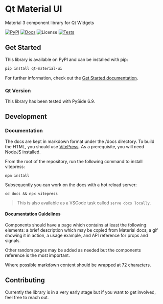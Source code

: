 # Qt Material UI

Material 3 component library for Qt Widgets

[![PyPI](https://img.shields.io/pypi/v/qt-material-ui.svg)](https://pypi.org/project/qt-material-ui/)
[![Docs](https://readthedocs.org/projects/qt-material-ui/badge/?version=latest)](https://qt-material-ui.readthedocs.io/en/latest/?badge=latest)
![License](https://img.shields.io/pypi/l/qt-material-ui.svg)
[![Tests](https://github.com/herobank110/qt-material-ui/actions/workflows/test.yml/badge.svg?branch=main)](https://github.com/herobank110/qt-material-ui/actions/workflows/test.yml)

## Get Started

This library is available on PyPI and can be installed with pip:

```bash
pip install qt-material-ui
```

For further information, check out the
[Get Started documentation](https://qt-material-ui.readthedocs.io/en/latest/get-started.html).

### Qt Version

This library has been tested with PySide 6.9.

## Development

### Documentation

The docs are kept in markdown format under the /docs directory. To
build the HTML, you should use [VitePress](https://vitepress.dev).
As a prerequisite, you will need NodeJS installed.

From the root of the repository, run the following command to install
vitepress:

```
npm install
```

Subsequently you can work on the docs with a hot reload server:

```
cd docs && npx vitepress
```

> This is also available as a VSCode task called `serve docs locally`.

#### Documentation Guidelines

Components should have a page which contains at least the following
elements: a brief description which may be copied from Material docs, a
gif showing it in action, a usage example, and API reference for props
and signals.

Other random pages may be added as needed but the components reference
is the most important.

Where possible markdown content should be wrapped at 72 characters.

## Contributing

Currently the library is in a very early stage but if you want to get
involved, feel free to reach out.
